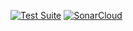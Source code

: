 [![Test Suite](https://github.com/idmarinas/common-bundle/actions/workflows/php.yml/badge.svg)](https://github.com/idmarinas/common-bundle/actions/workflows/php.yml)
[![SonarCloud](https://github.com/idmarinas/common-bundle/actions/workflows/sonar-cloud.yml/badge.svg)](https://github.com/idmarinas/common-bundle/actions/workflows/sonar-cloud.yml)
